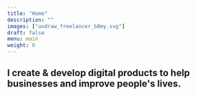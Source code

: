 ```yaml
---
title: "Home"
description: ""
images: ["undraw_freelancer_b0my.svg"]
draft: false
menu: main
weight: 0
---
```


## I create & develop digital products to help businesses and improve people's lives.

